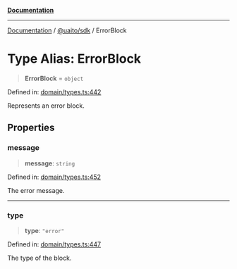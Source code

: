 [**Documentation**](../../../README.md)

***

[Documentation](../../../README.md) / [@uaito/sdk](../README.md) / ErrorBlock

# Type Alias: ErrorBlock

> **ErrorBlock** = `object`

Defined in: [domain/types.ts:442](https://github.com/elribonazo/uaito/blob/59519c0d40f515dbd89fd61e340cabe541998f9e/packages/sdk/src/domain/types.ts#L442)

Represents an error block.

## Properties

### message

> **message**: `string`

Defined in: [domain/types.ts:452](https://github.com/elribonazo/uaito/blob/59519c0d40f515dbd89fd61e340cabe541998f9e/packages/sdk/src/domain/types.ts#L452)

The error message.

***

### type

> **type**: `"error"`

Defined in: [domain/types.ts:447](https://github.com/elribonazo/uaito/blob/59519c0d40f515dbd89fd61e340cabe541998f9e/packages/sdk/src/domain/types.ts#L447)

The type of the block.
